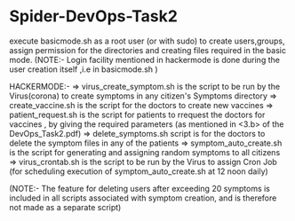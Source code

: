 # Spider-DevOps-Task2

execute basicmode.sh as a root user (or with sudo) to create users,groups, assign permission for the directories and creating files required in the basic mode.
(NOTE:- Login facility mentioned in hackermode is done during the user creation itself ,i.e in basicmode.sh )

HACKERMODE:-
  => virus_create_symptom.sh is the script to be run by the Virus(corona) to create symptoms in any citizen's Symptoms directory
  => create_vaccine.sh is the script for the doctors to create new vaccines
  => patient_request.sh is the script for patients to rrequest the doctors for vaccines , by giving the required parameters (as mentioned in <3.b> of the DevOps_Task2.pdf)
  => delete_symptoms.sh script is for the doctors to delete the symptom files in any of the patients
  => symptom_auto_create.sh is the script for generating and assigning random symptoms to all citizens
  => virus_crontab.sh is the script to be run by the Virus to assign Cron Job (for scheduling execution of symptom_auto_create.sh at 12 noon daily)
  
  (NOTE:- The feature for deleting users after exceeding 20 symptoms is included in all scripts associated with symptom creation, and is therefore not made as a separate script)
